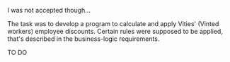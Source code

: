 I was not accepted though...

The task was to develop a program to calculate and apply Vities' (Vinted workers) employee discounts.
Certain rules were supposed to be applied, that's described in the business-logic requirements.

TO DO
